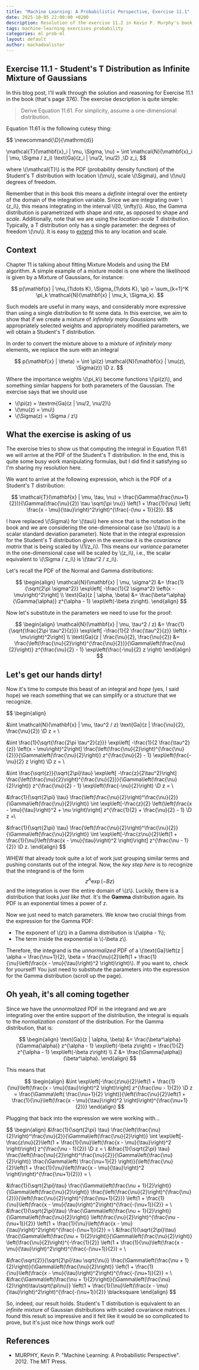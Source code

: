 ```yaml
---
title: "Machine Learning: A Probabilistic Perspective, Exercise 11.1"
date: 2025-10-05 22:00:00 +0200
description: Resolution of the exercise 11.2 in Kevin P. Murphy's book
tags: machine-learning exercises probability
categories: ml prob-ml
layout: default
author: machadoalister
---
```



## Exercise 11.1 - Student's T Distribution as Infinite Mixture of Gaussians

In this blog post, I'll walk through the solution and reasoning for Exercise 11.1 in the book
(that's page 376). The exercise description is quite simple:

> Derive Equation 11.61. For simplicity, assume a one-dimensional distribution.

Equation 11.61 is the following cutesy thing:

$$
\newcommand{\D}{\mathrm{d}}

\mathcal{T}(\mathbf{x}_i | \mu, \Sigma, \nu) = \int \mathcal{N}(\mathbf{x}_i | \mu, \Sigma / z_i) \text{Ga}(z_i | \nu/2, \nu/2) \,\D z_i,
$$

where \\(\mathcal{T}\\) is the PDF (probability density function) of the Student's T distribution with location \\(\mu\\), scale \\(\Sigma\\), and \\(\nu\\) degrees of freedom.

Remember that in this book this means a _definite_ integral over the entirety of the domain of the integration variable. Since we are integrating over \\(z_i\\), this means integrating in the interval \\([0, \infty)\\). Also, the Gamma distribution is parametrized with shape and _rate_, as opposed to shape and _scale_. Additionally, note that we are using the _location-scale_ T distribution. Typically, a T distribution only has a single parameter: the degrees of freedom \\(\nu\\). It is easy to [extend](https://en.wikipedia.org/wiki/Student%27s_t-distribution#Location-scale_t_distribution) this to any location and scale.

## Context

Chapter 11 is talking about fitting Mixture Models and using the EM algorithm. A simple example of a mixture model is one where the likelihood is given by a Mixture of Gaussians, for instance:

$$
p(\mathbf{x} | \mu_{1\dots K}, \Sigma_{1\dots K}, \pi) = \sum_{k=1}^K \pi_k \mathcal{N}(\mathbf{x} | \mu_k, \Sigma_k).
$$

Such models are useful in many ways, and considerably more expressive than using a single distribution to fit some data. In this exercise, we aim to show that if we create a mixture of _infinitely many Gaussians_ with appropriately selected weights and appropriately modified parameters, we will obtain a Student's T distribution.

In order to convert the mixture above to a mixture of _infinitely many_ elements, we replace the sum with an integral

$$
p(\mathbf{x} | \theta) = \int \pi(z) \mathcal{N}(\mathbf{x} | \mu(z), \Sigma(z)) \D z.
$$

Where the importance weights \\(\pi_k\\) become functions  \\(\pi(z)\\), and something similar happens for both parameters of the Gaussian. The exercise says that we should use
* \\(\pi(z) = \textrm{Ga}(z \| \nu/2, \nu/2)\\)
* \\(\mu(z) = \mu\\)
* \\(\Sigma(z) = \Sigma / z\\)

## What the exercise is asking of us

The exercise tries to show us that computing the integral in Equation 11.61 we will arrive at the PDF of the Student's T distribution. In the end, this is quite some busy work manipulating formulas, but I did find it satisfying so I'm sharing my resolution here.

We want to arrive at the following expression, which is the PDF of a Student's T distribution:

$$
\mathcal{T}(\mathbf{x} | \mu, \tau, \nu) = \frac{\Gamma(\frac{\nu+1}{2})}{\Gamma(\frac{\nu}{2}) \tau \sqrt{\pi \nu}}
\left(1 + \frac{1}{\nu} \left( \frac{x - \mu}{\tau}\right)^2\right)^{\frac{-(\nu + 1)}{2}}.
$$

I have replaced \\(\Sigma\\) for \\(\tau\\) here since that is the notation in the book and we are considering the one-dimensional case (so \\(\tau\\) is a scalar standard deviation parameter). Note that in the integral expression for the Student's T distribution given in the exercise it is the _covariance matrix_ that is being scaled by \\(1/z_i\\). This means our _variance_ parameter in the one-dimensional case will be scaled by \\(z_i\\), i.e., the scalar equivalent to \\(\Sigma / z_i\\) is \\(\tau^2 / z_i\\).

Let's recall the PDF of the Normal and Gamma distributions:


$$
\begin{align}
\mathcal{N}(\mathbf{x} | \mu, \sigma^2) &= \frac{1}{\sqrt{2\pi \sigma^2}} \exp\left[ -\frac{1}{2 \sigma^2} \left(x - \mu\right)^2\right] \\
\text{Ga}(z | \alpha, \beta) &= \frac{\beta^\alpha}{\Gamma(\alpha)} z^{\alpha - 1} \exp\left(-\beta z\right).
\end{align}
$$

Now let's substitute in the parameters we need to use for the proof:

$$
\begin{align}
\mathcal{N}(\mathbf{x} | \mu, \tau^2 / z) &= \frac{1}{\sqrt{\frac{2\pi \tau^2}{z}}} \exp\left[ -\frac{1}{2 \frac{\tau^2}{z}} \left(x - \mu\right)^2\right] \\
\text{Ga}(z | \frac{\nu}{2}, \frac{\nu}{2}) &= \frac{\left(\frac{\nu}{2}\right)^{\frac{\nu}{2}}}{\Gamma\left(\frac{\nu}{2}\right)} z^{\frac{\nu}{2} - 1} \exp\left(\frac{-\nu}{2} z \right)
\end{align}
$$

## Let's get our hands dirty!

Now it's time to compute this beast of an integral and _hope_ (yes, I said hope) we reach something that we can simplify or a structure that we recognize.

$$
\begin{align}

&\int \mathcal{N}(\mathbf{x} | \mu, \tau^2 / z) \text{Ga}(z | \frac{\nu}{2}, \frac{\nu}{2}) \D z = \\

&\int \frac{1}{\sqrt{\frac{2\pi \tau^2}{z}}} \exp\left[ -\frac{1}{2 \frac{\tau^2}{z}} \left(x - \mu\right)^2\right] \frac{\left(\frac{\nu}{2}\right)^{\frac{\nu}{2}}}{\Gamma\left(\frac{\nu}{2}\right)} z^{\frac{\nu}{2} - 1} \exp\left(\frac{-\nu}{2} z \right) \D z = \\

&\int \frac{\sqrt{z}}{\sqrt{2\pi}\tau} \exp\left[ -\frac{z}{2\tau^2}\right] \frac{\left(\frac{\nu}{2}\right)^{\frac{\nu}{2}}}{\Gamma\left(\frac{\nu}{2}\right)} z^{\frac{\nu}{2} - 1} \exp\left(\frac{-\nu}{2}\right) \D z = \\

&\frac{1}{\sqrt{2\pi} \tau} \frac{\left(\frac{\nu}{2}\right)^\frac{\nu}{2}}{\Gamma\left(\frac{\nu}{2}\right)} \int \exp\left[-\frac{z}{2} \left(\left(\frac{x - \mu}{\tau}\right)^2 + \nu \right)\right] z^{\frac{1}{2} + \frac{\nu}{2} - 1} \D z =\\

&\frac{1}{\sqrt{2\pi} \tau} \frac{\left(\frac{\nu}{2}\right)^\frac{\nu}{2}}{\Gamma\left(\frac{\nu}{2}\right)} \int \exp\left[-\frac{z\nu}{2}\left(1 + \frac{1}{\nu}\left(\frac{x - \mu}{\tau}\right)^2 \right)\right] z^{\frac{\nu - 1}{2}} \D z.
\end{align}
$$


WHEW that already took quite a lot of work just grouping similar terms and pushing constants out of the integral. Now, the _key step here_ is to recognize that the integrand is of the form
$$
z^{A} \exp (- B z)
$$
and the integration is over the entire domain of \\(z\\). Luckily, there is a distribution that looks _just like that_. It's the **Gamma** distribution again. Its PDF is an exponential times a power of z.

Now we just need to match parameters. We know two crucial things from the expression for the Gamma PDF:
* The exponent of \\(z\\) in a Gamma distribution is \\(\alpha - 1\\);
* The term inside the exponential is \\(-\beta z\\).

Therefore, the integrand is the _unnormalized_ PDF of a \\(\text{Ga}\left(z \| \alpha = \frac{\nu+1}{2}, \beta = \frac{\nu}{2}\left(1 + \frac{1}{\nu}\left(\frac{x - \mu}{\tau}\right)^2 \right)\right)\\). If you want to, check for yourself! You just need to substitute the parameters into the expression for the Gamma distribution (scroll up the page).

## Oh yeah, it's all coming together

Since we have the _unnormalized_ PDF in the integrand and we are integrating over the entire support of the distribution, the integral is equals to the _normalization constant_ of the distribution. For the Gamma distribution, that is:

$$
\begin{align}
\text{Ga}(z | \alpha, \beta) &= \frac{\beta^\alpha}{\Gamma(\alpha)} z^{\alpha - 1} \exp\left(-\beta z\right) =  \frac{1}{Z} z^{\alpha - 1} \exp\left(-\beta z\right) \\
Z &= \frac{\Gamma(\alpha)}{\beta^\alpha}.
\end{align}
$$

This means that

$$
\begin{align}
&\int \exp\left[-\frac{z\nu}{2}\left(1 + \frac{1}{\nu}\left(\frac{x - \mu}{\tau}\right)^2 \right)\right] z^{\frac{\nu - 1}{2}} \D z =  \frac{\Gamma\left( \frac{\nu+1}{2} \right)}{\left(\frac{\nu}{2}\left(1 + \frac{1}{\nu}\left(\frac{x - \mu}{\tau}\right)^2 \right)\right)^{\frac{\nu+1}{2}}}
\end{align}
$$

Plugging that back into the expression we were working with...

$$
\begin{align}
&\frac{1}{\sqrt{2\pi} \tau} \frac{\left(\frac{\nu}{2}\right)^\frac{\nu}{2}}{\Gamma\left(\frac{\nu}{2}\right)} \int \exp\left[-\frac{z\nu}{2}\left(1 + \frac{1}{\nu}\left(\frac{x - \mu}{\tau}\right)^2 \right)\right] z^{\frac{\nu - 1}{2}} \D z = \\
&\frac{1}{\sqrt{2\pi} \tau} \frac{\left(\frac{\nu}{2}\right)^\frac{\nu}{2}}{\Gamma\left(\frac{\nu}{2}\right)} \frac{\Gamma\left( \frac{\nu+1}{2} \right)}{\left(\frac{\nu}{2}\left(1 + \frac{1}{\nu}\left(\frac{x - \mu}{\tau}\right)^2 \right)\right)^{\frac{\nu+1}{2}}} = \\

&\frac{1}{\sqrt{2\pi}\tau} \frac{\Gamma\left(\frac{\nu + 1}{2}\right)}{\Gamma\left(\frac{\nu}{2}\right)} \frac{\left(\frac{\nu}{2}\right)^{\frac{\nu}{2}}}{\left(\frac{\nu}{2}\right)^{\frac{\nu+1}{2}}} \left(1 + \frac{1}{\nu}\left(\frac{x - \mu}{\tau}\right)^2\right)^{\frac{-(\nu+1)}{2}} = \\
&\frac{1}{\sqrt{2\pi}\tau} \frac{\Gamma\left(\frac{\nu + 1}{2}\right)}{\Gamma\left(\frac{\nu}{2}\right)} \left(\frac{\nu}{2}\right)^{\frac{\nu - (\nu+1)}{2}} \left(1 + \frac{1}{\nu}\left(\frac{x - \mu}{\tau}\right)^2\right)^{\frac{-(\nu+1)}{2}} = \\
&\frac{1}{\sqrt{2\pi}\tau} \frac{\Gamma\left(\frac{\nu + 1}{2}\right)}{\Gamma\left(\frac{\nu}{2}\right)} \left(\frac{\nu}{2}\right)^{-\frac{1}{2}} \left(1 + \frac{1}{\nu}\left(\frac{x - \mu}{\tau}\right)^2\right)^{\frac{-(\nu+1)}{2}} = \\

&\frac{\sqrt{2}}{\sqrt{2\pi}\tau \sqrt{\nu}} \frac{\Gamma\left(\frac{\nu + 1}{2}\right)}{\Gamma\left(\frac{\nu}{2}\right)} \left(1 + \frac{1}{\nu}\left(\frac{x - \mu}{\tau}\right)^2\right)^{\frac{-(\nu+1)}{2}} = \\
&\frac{\Gamma\left(\frac{\nu + 1}{2}\right)}{\Gamma\left(\frac{\nu}{2}\right)\tau\sqrt{\pi\nu}} \left(1 + \frac{1}{\nu}\left(\frac{x - \mu}{\tau}\right)^2\right)^{\frac{-(\nu+1)}{2}} \blacksquare
\end{align}
$$

So, indeed, our result holds. Student's T distribution is equivalent to an *infinite* mixture of Gaussian distributions with scaled covariance matrices. I found this result so impressive and it felt like it would be so complicated to prove, but it's just nice how things work out!


## References

- MURPHY, Kevin P. "Machine Learning: A Probabilistic Perspective". 2012. The MIT Press.
